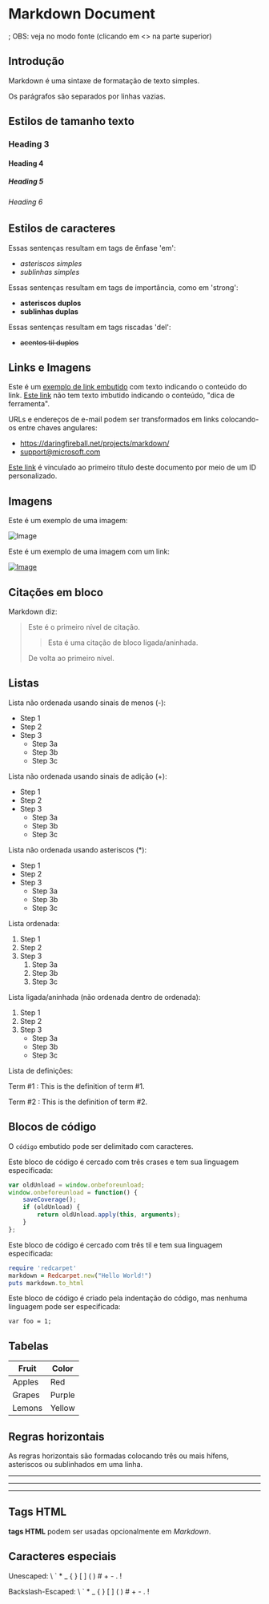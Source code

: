 # Markdown Document

; OBS: veja no modo fonte (clicando em <> na parte superior)

## Introdução

Markdown é uma sintaxe de formatação de texto simples.

Os parágrafos são separados por linhas vazias.

## Estilos de tamanho texto

### Heading 3

#### Heading 4

##### Heading 5

###### Heading 6

## Estilos de caracteres

Essas sentenças resultam em tags de ênfase 'em':

- *asteriscos simples*
- _sublinhas simples_

Essas sentenças resultam em tags de importância, como em 'strong':

- **asteriscos duplos**
- __sublinhas duplas__

Essas sentenças resultam em tags riscadas 'del':

- ~~acentos til duplos~~

## Links e Imagens

Este é um [exemplo de link embutido](https://dio.me/sign-up?ref=NABGWG3Y4C "Site plataforma DIO") com texto indicando o conteúdo do link.
[Este link](https://dio.me/sign-up?ref=NABGWG3Y4C) não tem texto imbutido indicando o conteúdo, "dica de ferramenta".

URLs e endereços de e-mail podem ser transformados em links colocando-os entre chaves angulares:

- <https://daringfireball.net/projects/markdown/>  
- <support@microsoft.com>

[Este link](#markdown-document) é vinculado ao primeiro título deste documento por meio de um ID personalizado.

## Imagens

Este é um exemplo de uma imagem:

![Image](Images/bandeira-nacional-brasil.cdr)

Este é um exemplo de uma imagem com um link:

[![Image](https://github.com/favicon.ico)](https://github.com)

## Citações em bloco

Markdown diz:

> Este é o primeiro nível de citação.
>
> > Esta é uma citação de bloco ligada/aninhada.
>
> De volta ao primeiro nível.

## Listas

Lista não ordenada usando sinais de menos (-):

- Step 1
- Step 2
- Step 3
  - Step 3a
  - Step 3b
  - Step 3c

Lista não ordenada usando sinais de adição (+):

+ Step 1
+ Step 2
+ Step 3
  + Step 3a
  + Step 3b
  + Step 3c

Lista não ordenada usando asteriscos (*):

* Step 1
* Step 2
* Step 3
  * Step 3a
  * Step 3b
  * Step 3c

Lista ordenada:

1. Step 1
1. Step 2
1. Step 3
    1. Step 3a
    1. Step 3b
    1. Step 3c

Lista ligada/aninhada (não ordenada dentro de ordenada):

1. Step 1
1. Step 2
1. Step 3
    - Step 3a
    - Step 3b
    - Step 3c

Lista de definições:

Term #1
: This is the definition of term #1.

Term #2
: This is the definition of term #2.

## Blocos de código

O `código` embutido pode ser delimitado com caracteres.

Este bloco de código é cercado com três crases e tem sua linguagem especificada:

```javascript
var oldUnload = window.onbeforeunload;
window.onbeforeunload = function() {
    saveCoverage();
    if (oldUnload) {
        return oldUnload.apply(this, arguments);
    }
};
```

Este bloco de código é cercado com três til e tem sua linguagem especificada:

~~~ruby
require 'redcarpet'
markdown = Redcarpet.new("Hello World!")
puts markdown.to_html
~~~

Este bloco de código é criado pela indentação do código, mas nenhuma linguagem pode ser especificada:

    var foo = 1;

## Tabelas

| Fruit  | Color  |
|--------|--------|
| Apples | Red    |
| Grapes | Purple |
| Lemons | Yellow |

## Regras horizontais

As regras horizontais são formadas colocando três ou mais hífens, asteriscos ou sublinhados em uma linha.

---

***

___

## Tags HTML

<strong>tags HTML</strong> podem ser usadas opcionalmente em <em>Markdown</em>.

## Caracteres especiais

Unescaped:
\ ` * _ { } [ ] ( ) # + - . !

Backslash-Escaped:
\\ \` \* \_ \{ \} \[ \] \( \) \# \+ \- \. \!
